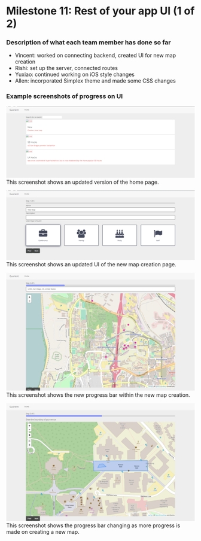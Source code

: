 # Milestone 11: Rest of your app UI (1 of 2)

### Description of what each team member has done so far

* Vincent: worked on connecting backend, created UI for new map creation
* Rishi: set up the server, connected routes
* Yuxiao: continued working on iOS style changes
* Allen: incorporated Simplex theme and made some CSS changes

### Example screenshots of progress on UI
![home](/images/M11-1.png)
This screenshot shows an updated version of the home page.

![new-map](/images/M11-2.png)
This screenshot shows an updated UI of the new map creation page.

![progress-bar](/images/M11-3.png)
This screenshot shows the new progress bar within the new map creation.

![progress-bar-2](/images/M11-4.png)
This screenshot shows the progress bar changing as more progress is made on creating a new map. 